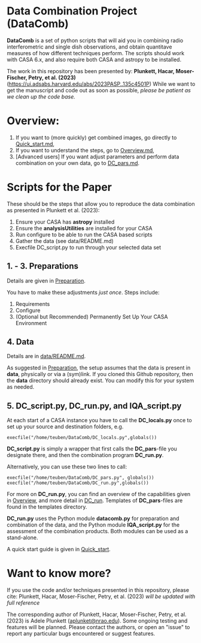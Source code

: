 # Data Combination Project (DataComb)

**DataComb** is a set of python scripts that will aid you in combining
radio interferometric and single dish observations, and obtain
quantitave measures of how different techniques perform. The scripts
should work with CASA 6.x, and also require both CASA and astropy to
be installed.

The work in this repository has been presented by: **Plunkett, Hacar,
Moser-Fischer, Petry, et al. (2023)** (https://ui.adsabs.harvard.edu/abs/2023PASP..135c4501P)
While we want to get the manuscript and code out as
soon as possible, *please be patient as we clean up the code base.*

# Overview: 

1. If you want to (more quickly) get combined images, go directly to [Quick_start.md](Quick_start.md),
2. If you want to understand the steps, go to [Overview.md](Overview.md),
3. [Advanced users] If you want adjust parameters and perform data combination on your own data, go to [DC_pars.md](DC_pars.md).


# Scripts for the Paper

These should be the steps that allow you to reproduce the data combination as presented in Plunkett et al. (2023):

1. Ensure your CASA has **astropy** installed
2. Ensure the **analysisUtilities** are installed for your CASA
3. Run configure to be able to run the CASA based scripts
4. Gather the data (see data/README.md)
5. Execfile DC_script.py to run through your selected data set


   
## 1. - 3. Preparations
Details are given in [Preparation](https://github.com/teuben/DataComb/blob/master/Preparation.md). 

You have to make these adjustments *just once*.  Steps include:

1. Requirements
2. Configure
3. (Optional but Recommended) Permanently Set Up Your CASA Environment



## 4. Data

Details are in [data/README.md](data/README.md). 

As suggested in [Preparation](Preparation.md), the setup assumes that the data is present in **data**, physically or via a (sym)link.  If you cloned this Github repository, then the **data** directory should already exist.  You can modify this for your system as needed.

## 5. DC_script.py, DC_run.py, and IQA_script.py

At each start of a CASA instance you have to call the **DC_locals.py**
once to set up your source and destination folders, e.g.

    execfile("/home/teuben/DataComb/DC_locals.py",globals())

**DC_script.py** is simply a wrapper that first calls the **DC_pars**-file you
  designate there, and then the combination program **DC_run.py**.

Alternatively, you can use these two lines to call:

	execfile("/home/teuben/DataComb/DC_pars.py", globals()) 
	execfile("/home/teuben/DataComb/DC_run.py",globals())

For more on **DC_run.py**, you can find an overview of the capabilities given in [Overview](Overview.md), 
and more detail in [DC_run](DC_run.md).  Templates of **DC_pars**-files are found in the templates directory.

**DC_run.py** uses the Python module **datacomb.py** for preparation and combination 
of the data, and the Python module **IQA_script.py** for the assessment of the combination products. 
Both modules can be used as a stand-alone.

A quick start guide is given in	[Quick_start](Quick_start.md).

# Want to know more? 
If you use the code and/or techniques presented in this repository, please cite: Plunkett, Hacar, Moser-Fischer, Petry, et al. (2023) *will be updated with full reference*

The corresponding author of Plunkett, Hacar, Moser-Fischer, Petry, et al. (2023) is Adele Plunkett (aplunket@nrao.edu).  Some ongoing testing and features will be planned. Please contact the authors, or open an "issue" to report any particular bugs encountered or suggest features. 


